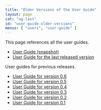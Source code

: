```yaml
---
title: "Older Versions of the User Guide"
layout: page
cat: "ug-last"
id: "user-guide-older-versions"
menus: [ "users", "user-guide" ]
---
```


This page references all the user guides.

<ul>
	<li><a href="../user-guide-snapshot/user-guide.html">User Guide (snapshot)</a></li>
	<li><a href="../user-guide/user-guide.html">User Guide for the last released version</a></li>
</ul>

User guides for previous releases.

<ul>
	<!-- RELEASE_MARKER -->
	<li><a href="../user-guide-0.6/user-guide.html">User Guide for version 0.6</a></li>
	<li><a href="../user-guide-0.5/user-guide.html">User Guide for version 0.5</a></li>
	<li><a href="../user-guide-0.4/user-guide.html">User Guide for version 0.4</a></li>
	<li><a href="../user-guide-0.3/user-guide.html">User Guide for version 0.3</a></li>
	<li><a href="../user-guide-0.2/user-guide.html">User Guide for version 0.2</a></li>
	<li><a href="../user-guide-0.1/user-guide.html">User Guide for version 0.1</a></li>
</li>
</ul>
